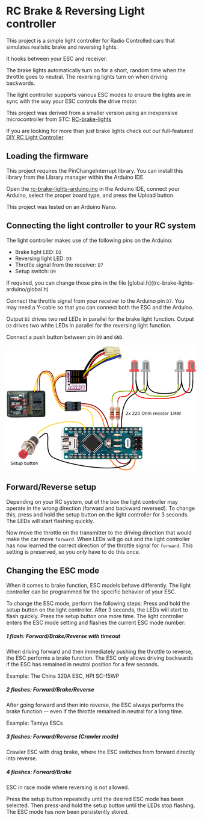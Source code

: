# RC Brake & Reversing Light controller

This project is a simple light controller for Radio Controlled cars that simulates realistic brake and reversing lights.

It hooks between your ESC and receiver.

The brake lights automatically turn on for a short, random time when the throttle goes to neutral. The reversing lights turn on when driving backwards.

The light controller supports various ESC modes to ensure the lights are in sync with the way your ESC controls the drive motor.

This project was derived from a smaller version using an inexpensive microcontroller from STC: [RC-brake-lights](https://github.com/laneboysrc/rc-brake-lights)

If you are looking for more than just brake lights check out our full-featured [DIY RC Light Controller](https://github.com/laneboysrc/rc-light-controller).



## Loading the firmware

This project requires the PinChangeInterrupt library. You can install this library from the Library manager within the Arduino IDE.

Open the [rc-brake-lights-arduino.ino](rc-brake-lights-arduino/rc-brake-lights-arduino.ino) in the Arduino IDE, connect your Arduino, select the proper board type, and press the Upload button.

This project was tested on an Arduino Nano.



## Connecting the light controller to your RC system

The light controller makes use of the following pins on the Arduino:

* Brake light LED: `D2`
* Reversing light LED: `D3`
* Throttle signal from the receiver: `D7`
* Setup switch: `D9`

If required, you can change those pins in the file [global.h]((rc-brake-lights-arduino/global.h)

Connect the throttle signal from your receiver to the Arduino pin `D7`. You may need a Y-cable so that you can connect both the ESC and the Arduino.

Output `D2` drives two red LEDs in parallel for the brake light function.
Output `D3` drives two white LEDs in parallel for the reversing light function.

Connect a push button between pin `D9` and `GND`.

![Wiring diagram](doc/rc-brake-lights-arduino-wiring.png)


## Forward/Reverse setup

Depending on your RC system, out of the box the light controller may operate in the wrong direction (forward and backward reversed). To change this, press and hold the setup button on the light controller for 3 seconds. The LEDs will start flashing quickly.

Now move the throttle on the transmitter to the driving direction that would make the car move `forward`. When LEDs will go out and the light controller has now learned the correct direction of the throttle signal for `forward`. This setting is preserved, so you only have to do this once.


## Changing the ESC mode

When it comes to brake function, ESC models behave differently. The light controller can be programmed for the specific behavior of your ESC.

To change the ESC mode, perform the following steps:
Press and hold the setup button on the light controller. After 3 seconds, the LEDs will start to flash quickly. Press the setup button one more time. The light controller enters the ESC mode setting and flashes the current ESC mode number:

##### 1 flash: Forward/Brake/Reverse with timeout
When driving forward and then immediately pushing the throttle to reverse, the ESC performs a brake function. The ESC only allows driving backwards if the ESC has remained in neutral position for a few seconds.

Example: The China 320A ESC, HPI SC-15WP

##### 2 flashes: Forward/Brake/Reverse
After going forward and then into reverse, the ESC always performs the brake function -- even if the throttle remained in neutral for a long time.

Example: Tamiya ESCs

##### 3 flashes: Forward/Reverse (Crawler mode)
Crawler ESC with drag brake, where the ESC switches from forward directly
into reverse.

##### 4 flashes: Forward/Brake
ESC in race mode where reversing is not allowed.


Press the setup button repeatedly until the desired ESC mode has been selected. Then press-and hold the setup button until the LEDs stop flashing. The ESC mode has now been persistently stored.


